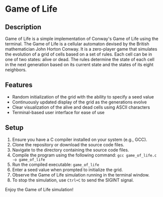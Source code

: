 # Game of Life

## Description
Game of Life is a simple implementation of Conway's Game of Life using the terminal. The Game of Life is a cellular automaton devised by the British mathematician John Horton Conway. It is a zero-player game that simulates the evolution of a grid of cells based on a set of rules. Each cell can be in one of two states: alive or dead. The rules determine the state of each cell in the next generation based on its current state and the states of its eight neighbors.

## Features
- Random initialization of the grid with the ability to specify a seed value
- Continuously updated display of the grid as the generations evolve
- Clear visualization of the alive and dead cells using ASCII characters
- Terminal-based user interface for ease of use

## Setup
1. Ensure you have a C compiler installed on your system (e.g., GCC).
2. Clone the repository or download the source code files.
3. Navigate to the directory containing the source code files.
4. Compile the program using the following command: `gcc game_of_life.c -o game_of_life`
6. Run the compiled executable: `game_of_life`
7. Enter a seed value when prompted to initialize the grid.
8. Observe the Game of Life simulation running in the terminal window.
9. To stop the simulation, use `Ctrl+C` to send the SIGINT signal.

Enjoy the Game of Life simulation!
